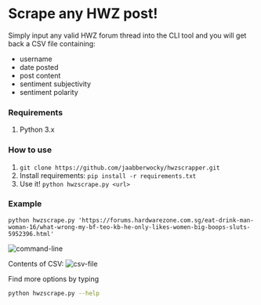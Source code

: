 # Scrape any HWZ post!

Simply input any valid HWZ forum thread into the CLI tool and you will get back a CSV file containing:
- username
- date posted
- post content
- sentiment subjectivity
- sentiment polarity

### Requirements
1. Python 3.x

### How to use

1. `git clone https://github.com/jaabberwocky/hwzscrapper.git`
2. Install requirements: `pip install -r requirements.txt`
3. Use it! `python hwzscrape.py <url>`

### Example
```
python hwzscrape.py 'https://forums.hardwarezone.com.sg/eat-drink-man-woman-16/what-wrong-my-bf-teo-kb-he-only-likes-women-big-boops-sluts-5952396.html'
```
![command-line](https://s3-ap-southeast-1.amazonaws.com/tobiasleong/Screenshot+2018-12-10+at+23.43.20.png)

Contents of CSV:
![csv-file](https://s3-ap-southeast-1.amazonaws.com/tobiasleong/Screenshot+2018-12-10+at+23.43.05.png)

Find more options by typing
```bash
python hwzscrape.py --help
```
